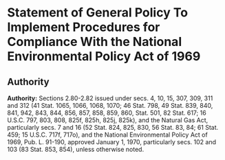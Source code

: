 # Statement of General Policy To Implement Procedures for Compliance With the National Environmental Policy Act of 1969

## Authority

**Authority:** Sections 2.80-2.82 issued under secs. 4, 10, 15, 307, 309, 311 and 312 (41 Stat. 1065, 1066, 1068, 1070; 46 Stat. 798, 49 Stat. 839, 840, 841, 942, 843, 844, 856, 857, 858, 859, 860, Stat. 501, 82 Stat. 617; 16 U.S.C. 797, 803, 808, 825f, 825h, 825j, 825k), and the Natural Gas Act, particularly secs. 7 and 16 (52 Stat. 824, 825, 830, 56 Stat. 83, 84; 61 Stat. 459; 15 U.S.C. 717f, 717o), and the National Environmental Policy Act of 1969, Pub. L. 91-190, approved January 1, 1970, particularly secs. 102 and 103 (83 Stat. 853, 854), unless otherwise noted.




